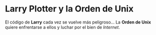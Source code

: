 # Larry Plotter y la Orden de Unix

El código de **Larry** cada vez se vuelve más peligroso...
La **Orden de Unix** quiere enfrentarse a ellos y luchar por el bien de *Internet*.
